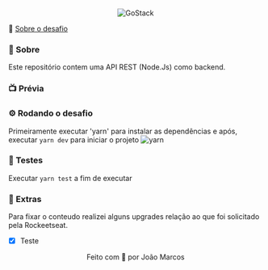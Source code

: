 <br/>
<p align="center">
  <img src="https://ibb.co/QkttJc9" alt="GoStack"/>
</p>

🚀 [Sobre o desafio](https://github.com/brunodesde1987/desafio-conceitos-nodejs/blob/master/README_ABOUT.md)

### 📃 Sobre

Este repositório contem uma API REST (Node.Js) como backend.

### 📺 Prévia


### ⚙️ Rodando o desafio

Primeiramente executar 'yarn' para instalar as dependências e após, executar `yarn dev` para iniciar o projeto
![yarn](https://user-images.githubusercontent.com/28319535/79516442-cbd17780-8021-11ea-88f8-792e46ab2e8d.png)

### 🧪 Testes

Executar `yarn test` a fim de executar

### 🍆 Extras

Para fixar o conteudo realizei alguns upgrades relação ao que foi solicitado pela Rockeetseat.

- [x] Teste


<p align="center">
Feito com 💛 por João Marcos
</p>